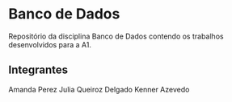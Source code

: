 # Banco de Dados
Repositório da disciplina Banco de Dados contendo os trabalhos desenvolvidos para a A1.

## Integrantes

Amanda Perez
Julia Queiroz Delgado
Kenner Azevedo
